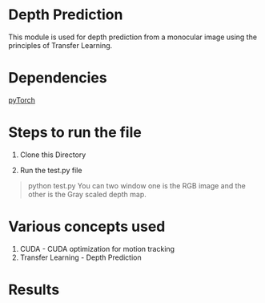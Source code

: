 # Depth Prediction
This module is used for depth prediction from a monocular image using the principles of Transfer Learning.

# Dependencies
[pyTorch](https://pytorch.org/)

# Steps to run the file 
1) Clone this Directory

2) Run the test.py file 
  > python test.py
You can two window one is the RGB image and the other is the Gray scaled depth map.

# Various concepts used
1) CUDA    - CUDA optimization for motion tracking
2) Transfer Learning - Depth Prediction 

# Results 
